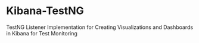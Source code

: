 # Kibana-TestNG
TestNG Listener Implementation for Creating Visualizations and Dashboards in Kibana for Test Monitoring
